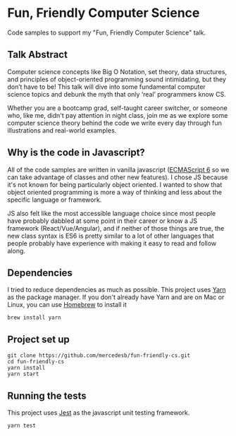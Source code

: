 # Fun, Friendly Computer Science

Code samples to support my "Fun, Friendly Computer Science" talk.

## Talk Abstract
Computer science concepts like Big O Notation, set theory, data structures, and principles of object-oriented programming sound intimidating, but they don’t have to be! This talk will dive into some fundamental computer science topics and debunk the myth that only ‘real’ programmers know CS.

Whether you are a bootcamp grad, self-taught career switcher, or someone who, like me, didn't pay attention in night class, join me as we explore some computer science theory behind the code we write every day through fun illustrations and real-world examples.

## Why is the code in Javascript?

All of the code samples are written in vanilla javascript ([ECMAScript 6](http://es6-features.org) so we can take advantage of classes and other new features). I chose JS because it's not known for being particularly object oriented. I wanted to show that object oriented programming is more a way of thinking and less about the specific language or framework. 

JS also felt like the most accessible language choice since most people have probably dabbled at some point in their career or know a JS framework (React/Vue/Angular), and if neither of those things are true, the new class syntax is ES6 is pretty similar to a lot of other languages that people probably have experience with making it easy to read and follow along.

## Dependencies

I tried to reduce dependencies as much as possible. This project uses [Yarn](https://yarnpkg.com) as the package manager. If you don't already have Yarn and are on Mac or Linux, you can use [Homebrew](https://brew.sh/) to install it

```
brew install yarn
```

## Project set up
```
git clone https://github.com/mercedesb/fun-friendly-cs.git
cd fun-friendly-cs
yarn install
yarn start
```

## Running the tests
This project uses [Jest](https://jestjs.io/docs/en/getting-started) as the javascript unit testing framework.
```
yarn test
```